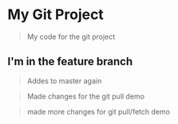 # My Git Project

> My code for the git project

## I'm in the feature branch

> Addes to master again 

> Made changes for the git pull demo

> made more changes for git pull/fetch demo